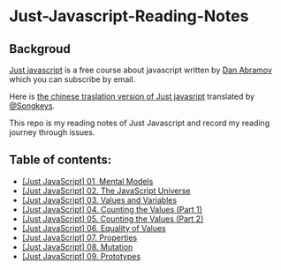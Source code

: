 # Just-Javascript-Reading-Notes

## Backgroud

[Just javascript](https://justjavascript.com/) is a free course about javascript written by [Dan Abramov](https://github.com/gaearon) which you can subscribe by email.

Here is [the chinese traslation version of Just javasript](https://songkeys.github.io/posts/jj-01/) translated by [@Songkeys](https://github.com/songkeys).

This repo is my reading notes of Just Javascript and record my reading journey through issues.

## Table of contents:

* [[Just JavaScript] 01. Mental Models](https://github.com/allenGKC/Just-Javascript-Reading-Notes/issues/1)
* [[Just JavaScript] 02. The JavaScript Universe](https://github.com/allenGKC/Just-Javascript-Reading-Notes/issues/2)
* [[Just JavaScript] 03. Values and Variables](https://github.com/allenGKC/Just-Javascript-Reading-Notes/issues/3)
* [[Just JavaScript] 04. Counting the Values (Part 1)](https://github.com/allenGKC/Just-Javascript-Reading-Notes/issues/4)
* [[Just JavaScript] 05. Counting the Values (Part 2)](https://github.com/allenGKC/Just-Javascript-Reading-Notes/issues/5)
* [[Just JavaScript] 06. Equality of Values](https://github.com/allenGKC/Just-Javascript-Reading-Notes/issues/6)
* [[Just JavaScript] 07. Properties](https://github.com/allenGKC/Just-Javascript-Reading-Notes/issues/7)
* [[Just JavaScript] 08. Mutation ](https://github.com/allenGKC/Just-Javascript-Reading-Notes/issues/8)
* [[Just JavaScript] 09. Prototypes](https://github.com/allenGKC/Just-Javascript-Reading-Notes/issues/9)
